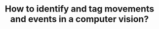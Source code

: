 ---
id: question-14
title: How to identify and tag movements and events in a computer vision?
theme: sports science
theme_sub_category: performance analysis
application: computer vision
task_solver_1: recognise event or actions from computer vision
data_question_type: descriptive
categorical_ordinal: categorical_ordinal
spatio_temporal: spatio-temproal
image_or_video: image or video
data_method_1: clustering
data_method_2: classification
data_method_3: deep learning
data_method_4: event recognition
data_expertise_required_1: computer vision
data_expertise_required_2: event recognition
data_expertise_required_3: clustering
data_expertise_required_4: classification
datasets_description: computer vision with manual tagged movement and event
expert_1: Paul Wu
expert_2: Simon Denman

---